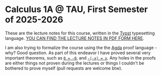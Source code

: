 # Calculus 1A @ TAU, First Semester of 2025-2026

These are the lecture notes for this course, written in the [Typst](https://typst.app/) typesetting language.
[YOU CAN FIND THE LECTURE NOTES IN PDF FORM HERE](https://github.com/danielFHcode/calculus-1a/releases/latest).

I am also trying to formalize the course using the the [Agda](https://agda.readthedocs.io/en/latest/getting-started/what-is-agda.html) proof language - why? Good question. As part of this endeavor I have proved several very important theorems, such as [`0 = -0`](https://github.com/danielFHcode/calculus-1a/blob/213dae4221e62440cc22cf98315851e6ea6cb6d1/2025-10-26.agda#L312), and [`-(-x) = x`](https://github.com/danielFHcode/calculus-1a/blob/213dae4221e62440cc22cf98315851e6ea6cb6d1/2025-10-26.agda#L198). Any holes in the proofs are either things not proven during the lectures or things I couldn't be bothered to prove myself (pull requests are welcome btw).

